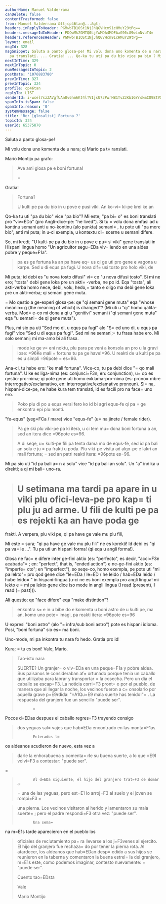 ```yaml
---
authorName: Manuel Valderrama
canDelete: false
contentTrasformed: false
from: Manuel Valderrama &lt;cp46tan@...&gt;
headers.inReplyToHeader: PGMwbTB1OSt1NjJhQGVHcm91cHMuY29tPg==
headers.messageIdInHeader: PDQwMkZGMTQ0LjYwMDA4MDFAaG90cG9wLmNvbT4=
headers.referencesHeader: PGMwbTB1OSt1NjJhQGVHcm91cHMuY29tPg==
layout: email
msgId: 328
msgSnippet: Saluta a panto glosa-pe! Mi volu dona uno komenta de u nara; qi Mario
  pa translati. ... Gratia! ... Qo-ka tu uti pa du bio vice pa bio ? Mi este; pa bio
nextInTime: 329
nextInTopic: 0
numMessagesInTopic: 2
postDate: '1076883780'
prevInTime: 327
prevInTopic: 324
profile: cp46tan
replyTo: LIST
senderId: i-wsel7szZAVgfUAn8v6hn6Kt4lTVIjsU73PwrHB1TvZ3Kb1GYrskmCO9BtV526alHATVxw5TvMv5fQ3OFMpeNB7xbCmXgIIIyCGr8g
spamInfo.isSpam: false
spamInfo.reason: '0'
systemMessage: false
title: 'Re: [glosalist] Fortuna ?'
topicId: 324
userId: 65375870
---
```


Saluta a panto glosa-pe!

Mi volu dona uno komenta de u nara; qi Mario pa t=
ranslati.

Mario Montijo pa grafo:

>Ave ami glosa pe e boni fortuna!
>  
>=

Gratia!

>Fortuna?
>
>U kulti pe pa du bio in u pove e pusi viki. An ko-vi=
ki-pe krei ke an 
>
Qo-ka tu uti "pa du bio" vice "pa bio"? Mi este; "pa bi=
o" es boni 
translati pro "viv=EDa" (pro Angli-dice-pe: "he lived"). Si tu =
volu dona 
emfasi ad u kontinu semani anti u no-kontinu (alo punkta) semani=
, tu 
pote uti "pa more bio", anti mi puta; in u-ci exempla, u kontextu 
di=
scerne u semani difere.

So, mi kredi; "U kulti-pe pa du bio in u pove e pu=
si viki" gene 
translati in Hispani lingua homo "Un agricultor segu=EDa viv=
iendo en una 
aldea pobre y peque=F1a".

>pa es ge fortuna ka an pa have eq=
us qi ge uti pro gene e vagona u 
>karpe. Sed u di equs pa fugi. U nova dif=
usi tosto pro holo viki, de 
>
Mi puta; id debi es "u nova tosto difusi" vi=
ce "u nova difusi tosto". Si 
mi ne ero; "tosta" debi gene loka pre un akti=
-verba, ne po id. Eqa 
"tosta", ali akti-verba homo nece, debi, volu, hedo,=
 tanto e oligo ma 
debi gene loka pre un akti-verba; qi semani gene muta.

=
Mo qestio a ge-experi glosa-pe: qe "qi semani gene muta" eqa "whose 
meanin=
g (the meaning of which) is changed"?
(Mi uti u "qi" homo qalita-verba. Mod=
e-co mi dona a qi u "genitivi" 
semani ("qi semani gene muta" eqa "u semani=
 de qi gene muta").

Plus, mi sio pa uti "Sed mo di, u equs pa fugi" alo "S=
ed uno di, u equs 
pa fugi" vice "Sed u di equs pa fugi". Sed mi ne semani;=
 tu frasa habe 
ero. Mi solo semani; mi ma-amo bi ali frasa.

>mode ke ge v=
eni noktu, plu para pe veni a konsola an pro u la gravi 
>lose: =96Ke mali =
fortuna tu pa ge have!=96. U reakti de u kulti pe pa es 
>u simpli =96pote =
es=96.
>
Ana-ci, tu habe ero: "ke mali fortuna". Vice-co, tu pa debi dice "=
qo 
mali fortuna". U ke es liga-nima (es: conjunci=F3n, en: conjunction), u=
 qo 
es qestio-pro-nima; qi pote gene uti homo exklama-pro-nima (es: 
prono=
mbre interrogativo/exclamativo, en: interrogative/exclamative 
pronoun). Si=
 na, hispani-dice-pe, ne habe kura tem translati, id es 
facili pro na face=
 uno ero.

>
>Poko plu di po u equs versi fero ko id bi agri equs-fe qi pa =
ge 
>enkontra epi plu monti.
>
"fe-equs" (yeg=FCa / mare) vice "equs-fe" (u=
na jinete / female rider).

>Pa ge ski plu viki-pe pa ki itera, u ci tem mu=
 dona boni fortuna a 
>an, sed an itera dice =96pote es=96.
>
>A di seqe, u=
 kulti-pe fili pa tenta dama  mo de equs-fe, sed id pa 
>bali an solu e ju =
pa frakti u poda. Plu viki-pe visita ad algo-pe e 
>lakri an mali fortuna; =
sed an patri reakti itera: =96pote es=96.
>  
>
Mi pa sio uti "id pa bali a=
n a solu" vice "id pa bali an solu". Un "a" 
indika u direkti; a qi mi bali=
 uno-ra.

>U setimana ma tardi pa apare in u viki plu ofici-leva-pe pro kap=
ti 
>plu ju ad arme. U fili de kulti pe pa es rejekti ka an have poda ge 
>=
frakti. A verpera, plu viki pe, qi pa have ge vale mu plu fili, 
>
Mi este =
sura; "qi pa have ge vale mu plu fili" ne es korekti! Id debi es 
"qi pa va=
le ...". Tu pa uti un hispani forma! (qi eqa u angli forma!).

Glosa ne fac=
e difere inter ge-fini aktio (es: "perfecto", es decir, 
"acci=F3n acabada"=
; en: "perfect", that is, "ended action") e ne-ge-fini 
aktio (es: "imperfe=
cto"; en "imperfect"), so seqe-co, homo exempla, pe 
pote uti "mi pa lekto"=
 pro qod gene dice "le=EDa / le=ED / he leido / hab=EDa 
leido / hube leido=
" in hispani-lingua (u-ci ne es boni exempla pro angli 
lingua! mi lekto e =
mi pa lekto gene dice iso mode in angli lingua (I 
read (present), I read (=
past))).

Ali questio: qe "face difere" eqa "make distintion"?

>enkontra s=
e in u bibe do e komenta u boni astro de u kulti pe, ma an, 
>komo uno pote=
 imagi, pa reakti itera: =96pote es=96 
>  
>
U expresi "boni astro" (alo "=
infra/sub boni astro") pote es hispani 
idioma. Posi, "boni fortuna" sio es=
 ma boni.

Uno-mode, mi pa inkontra tu nara fo hedo. Gratia pro id!

Kura; =
tu es boni!
Vale, Mario.

>Tao-isto nara
>
>SUERTE?
>            Un granjer=
o viv=EDa en una peque=F1a y pobre aldea. Sus 
>paisanos le consideraban af=
ortunado porque tenia un caballo que 
>utilizaba para labrar y transportar =
la cosecha. Pero un dia el 
>caballo se escap=F3. La noticia corri=F3 pront=
o por el pueblo, de manera 
>que al llegar la noche, los vecinos fueron a c=
onsolarlo por aquella 
>grave p=E9rdida: "=A1Qu=E9 mala suerte has tenido!"=
. La respuesta del 
>granjero fue un sencillo "puede ser". 
>
>            =
Pocos d=EDas despues el caballo regres=F3 trayendo consigo 
>dos yeguas sal=
vajes que hab=EDa encontrado en las monta=F1as. 
>
>            Enterados l=
os aldeanos acudieron de nuevo, esta vez a 
>darle la enhorabuena y comenta=
rle su buena suerte, a lo que =E9l volvi=F3 
>a contestar: "puede ser". 
>
=
>            Al d=EDa siguiente, el hijo del granjero trat=F3 de domar a 
>=
una de las yeguas, pero est=E1 lo arroj=F3 al suelo y el joven se rompi=F3 =

>una pierna. Los vecinos visitaron al herido y lamentaron su mala 
>suerte=
; pero el padre respondi=F3 otra vez: "puede ser". 
>
>            Una sema=
na m=E1s tarde aparecieron en el pueblo los 
>oficiales de reclutamiento pa=
ra llevarse a los j=F3venes al ejercito. 
>El hijo del granjero fue rechaza=
do por tener la pierna rota. Al 
>atardecer, los aldeanos que hab=EDan desp=
edido a sus hijos se reunieron 
>en la taberna y comentaron la buena estrel=
la del granjero, m=E1s este, 
>como podemos imaginar, contesto nuevamente: =
"puede ser". 
>
>Cuento tao=EDsta
>
>Vale
>
>Mario Montijo
>
>  
>



